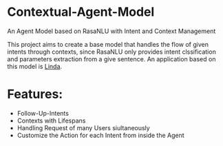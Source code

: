 # Contextual-Agent-Model
An Agent Model based on RasaNLU with Intent and Context Management

This project aims to create a base model that handles the flow of given intents through contexts, since RasaNLU only provides intent clssification and parameters extraction from a give sentence. An application based on this model is [Linda](https://github.com/kimwnasptd/Linda-Schedule-Manager).

# Features:

* Follow-Up-Intents
* Contexts with Lifespans
* Handling Request of many Users siultaneously
* Customize the Action for each Intent from inside the Agent

